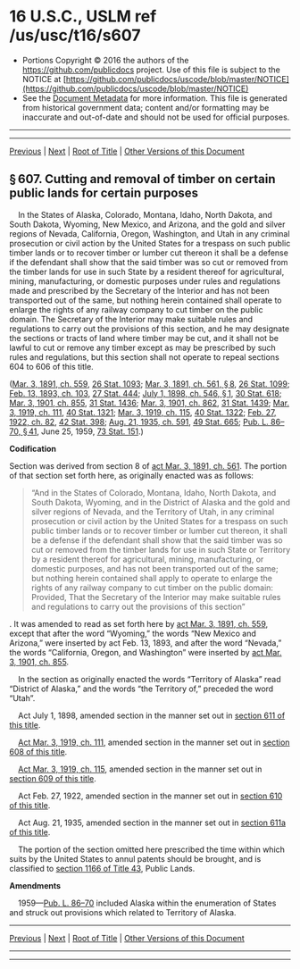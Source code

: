 ---
---

# 16 U.S.C., USLM ref /us/usc/t16/s607

* Portions Copyright © 2016 the authors of the https://github.com/publicdocs project.
  Use of this file is subject to the NOTICE at [https://github.com/publicdocs/uscode/blob/master/NOTICE](https://github.com/publicdocs/uscode/blob/master/NOTICE)
* See the [Document Metadata](././../../../..//README.md) for more information.
  This file is generated from historical government data; content and/or formatting may be inaccurate and out-of-date and should not be used for official purposes.

----------
----------

[Previous](./../../../..//us/usc/t16/ch4/m__us_usc_t16_s606.md) | [Next](./../../../..//us/usc/t16/ch4/m__us_usc_t16_s607a.md) | [Root of Title](./../../../../) | [Other Versions of this Document](https://publicdocs.github.io/go/links?ns=uslm&ref=%2Fus%2Fusc%2Ft16%2Fs607)

## § 607. Cutting and removal of timber on certain public lands for certain purposes

    In the States of Alaska, Colorado, Montana, Idaho, North Dakota, and South Dakota, Wyoming, New Mexico, and Arizona, and the gold and silver regions of Nevada, California, Oregon, Washington, and Utah in any criminal prosecution or civil action by the United States for a trespass on such public timber lands or to recover timber or lumber cut thereon it shall be a defense if the defendant shall show that the said timber was so cut or removed from the timber lands for use in such State by a resident thereof for agricultural, mining, manufacturing, or domestic purposes under rules and regulations made and prescribed by the Secretary of the Interior and has not been transported out of the same, but nothing herein contained shall operate to enlarge the rights of any railway company to cut timber on the public domain. The Secretary of the Interior may make suitable rules and regulations to carry out the provisions of this section, and he may designate the sections or tracts of land where timber may be cut, and it shall not be lawful to cut or remove any timber except as may be prescribed by such rules and regulations, but this section shall not operate to repeal sections 604 to 606 of this title.

([Mar. 3, 1891, ch. 559][/us/act/1891-03-03/ch559], [26 Stat. 1093][/us/stat/26/1093]; [Mar. 3, 1891, ch. 561, § 8][/us/act/1891-03-03/ch561/s8], [26 Stat. 1099][/us/stat/26/1099]; [Feb. 13, 1893, ch. 103][/us/act/1893-02-13/ch103], [27 Stat. 444][/us/stat/27/444]; [July 1, 1898, ch. 546, § 1][/us/act/1898-07-01/ch546/s1], [30 Stat. 618][/us/stat/30/618]; [Mar. 3, 1901, ch. 855][/us/act/1901-03-03/ch855], [31 Stat. 1436][/us/stat/31/1436]; [Mar. 3, 1901, ch. 862][/us/act/1901-03-03/ch862], [31 Stat. 1439][/us/stat/31/1439]; [Mar. 3, 1919, ch. 111][/us/act/1919-03-03/ch111], [40 Stat. 1321][/us/stat/40/1321]; [Mar. 3, 1919, ch. 115][/us/act/1919-03-03/ch115], [40 Stat. 1322][/us/stat/40/1322]; [Feb. 27, 1922, ch. 82][/us/act/1922-02-27/ch82], [42 Stat. 398][/us/stat/42/398]; [Aug. 21, 1935, ch. 591][/us/act/1935-08-21/ch591], [49 Stat. 665][/us/stat/49/665]; [Pub. L. 86–70, § 41][/us/pl/86/70/s41], June 25, 1959, [73 Stat. 151][/us/stat/73/151].)

 __Codification__ 

Section was derived from section 8 of [act Mar. 3, 1891, ch. 561][/us/act/1891-03-03/ch561]. The portion of that section set forth here, as originally enacted was as follows: 

> “And in the States of Colorado, Montana, Idaho, North Dakota, and South Dakota, Wyoming, and in the District of Alaska and the gold and silver regions of Nevada, and the Territory of Utah, in any criminal prosecution or civil action by the United States for a trespass on such public timber lands or to recover timber or lumber cut thereon, it shall be a defense if the defendant shall show that the said timber was so cut or removed from the timber lands for use in such State or Territory by a resident thereof for agricultural, mining, manufacturing, or domestic purposes, and has not been transported out of the same; but nothing herein contained shall apply to operate to enlarge the rights of any railway company to cut timber on the public domain: Provided, That the Secretary of the Interior may make suitable rules and regulations to carry out the provisions of this section”

. It was amended to read as set forth here by [act Mar. 3, 1891, ch. 559][/us/act/1891-03-03/ch559], except that after the word “Wyoming,” the words “New Mexico and Arizona,” were inserted by act Feb. 13, 1893, and after the word “Nevada,” the words “California, Oregon, and Washington” were inserted by [act Mar. 3, 1901, ch. 855][/us/act/1901-03-03/ch855].

    In the section as originally enacted the words “Territory of Alaska” read “District of Alaska,” and the words “the Territory of,” preceded the word “Utah”.

    Act July 1, 1898, amended section in the manner set out in [section 611 of this title][/us/usc/t16/s611].

    [Act Mar. 3, 1919, ch. 111][/us/act/1919-03-03/ch111], amended section in the manner set out in [section 608 of this title][/us/usc/t16/s608].

    [Act Mar. 3, 1919, ch. 115][/us/act/1919-03-03/ch115], amended section in the manner set out in [section 609 of this title][/us/usc/t16/s609].

    Act Feb. 27, 1922, amended section in the manner set out in [section 610 of this title][/us/usc/t16/s610].

    Act Aug. 21, 1935, amended section in the manner set out in [section 611a of this title][/us/usc/t16/s611a].

    The portion of the section omitted here prescribed the time within which suits by the United States to annul patents should be brought, and is classified to [section 1166 of Title 43][/us/usc/t43/s1166], Public Lands.

 __Amendments__ 

    1959—[Pub. L. 86–70][/us/pl/86/70] included Alaska within the enumeration of States and struck out provisions which related to Territory of Alaska.

----------

[Previous](./../../../..//us/usc/t16/ch4/m__us_usc_t16_s606.md) | [Next](./../../../..//us/usc/t16/ch4/m__us_usc_t16_s607a.md) | [Root of Title](./../../../../) | [Other Versions of this Document](https://publicdocs.github.io/go/links?ns=uslm&ref=%2Fus%2Fusc%2Ft16%2Fs607)

----------
----------

[/us/act/1891-03-03/ch559]: https://publicdocs.github.io/go/links?ns=uslm&ref=%2Fus%2Fact%2F1891-03-03%2Fch559
[/us/stat/26/1093]: https://publicdocs.github.io/go/links?ns=uslm&ref=%2Fus%2Fstat%2F26%2F1093
[/us/act/1891-03-03/ch561/s8]: https://publicdocs.github.io/go/links?ns=uslm&ref=%2Fus%2Fact%2F1891-03-03%2Fch561%2Fs8
[/us/stat/26/1099]: https://publicdocs.github.io/go/links?ns=uslm&ref=%2Fus%2Fstat%2F26%2F1099
[/us/act/1893-02-13/ch103]: https://publicdocs.github.io/go/links?ns=uslm&ref=%2Fus%2Fact%2F1893-02-13%2Fch103
[/us/stat/27/444]: https://publicdocs.github.io/go/links?ns=uslm&ref=%2Fus%2Fstat%2F27%2F444
[/us/act/1898-07-01/ch546/s1]: https://publicdocs.github.io/go/links?ns=uslm&ref=%2Fus%2Fact%2F1898-07-01%2Fch546%2Fs1
[/us/stat/30/618]: https://publicdocs.github.io/go/links?ns=uslm&ref=%2Fus%2Fstat%2F30%2F618
[/us/act/1901-03-03/ch855]: https://publicdocs.github.io/go/links?ns=uslm&ref=%2Fus%2Fact%2F1901-03-03%2Fch855
[/us/stat/31/1436]: https://publicdocs.github.io/go/links?ns=uslm&ref=%2Fus%2Fstat%2F31%2F1436
[/us/act/1901-03-03/ch862]: https://publicdocs.github.io/go/links?ns=uslm&ref=%2Fus%2Fact%2F1901-03-03%2Fch862
[/us/stat/31/1439]: https://publicdocs.github.io/go/links?ns=uslm&ref=%2Fus%2Fstat%2F31%2F1439
[/us/act/1919-03-03/ch111]: https://publicdocs.github.io/go/links?ns=uslm&ref=%2Fus%2Fact%2F1919-03-03%2Fch111
[/us/stat/40/1321]: https://publicdocs.github.io/go/links?ns=uslm&ref=%2Fus%2Fstat%2F40%2F1321
[/us/act/1919-03-03/ch115]: https://publicdocs.github.io/go/links?ns=uslm&ref=%2Fus%2Fact%2F1919-03-03%2Fch115
[/us/stat/40/1322]: https://publicdocs.github.io/go/links?ns=uslm&ref=%2Fus%2Fstat%2F40%2F1322
[/us/act/1922-02-27/ch82]: https://publicdocs.github.io/go/links?ns=uslm&ref=%2Fus%2Fact%2F1922-02-27%2Fch82
[/us/stat/42/398]: https://publicdocs.github.io/go/links?ns=uslm&ref=%2Fus%2Fstat%2F42%2F398
[/us/act/1935-08-21/ch591]: https://publicdocs.github.io/go/links?ns=uslm&ref=%2Fus%2Fact%2F1935-08-21%2Fch591
[/us/stat/49/665]: https://publicdocs.github.io/go/links?ns=uslm&ref=%2Fus%2Fstat%2F49%2F665
[/us/pl/86/70/s41]: https://publicdocs.github.io/go/links?ns=uslm&ref=%2Fus%2Fpl%2F86%2F70%2Fs41
[/us/stat/73/151]: https://publicdocs.github.io/go/links?ns=uslm&ref=%2Fus%2Fstat%2F73%2F151
[/us/act/1891-03-03/ch561]: https://publicdocs.github.io/go/links?ns=uslm&ref=%2Fus%2Fact%2F1891-03-03%2Fch561
[/us/act/1891-03-03/ch559]: https://publicdocs.github.io/go/links?ns=uslm&ref=%2Fus%2Fact%2F1891-03-03%2Fch559
[/us/act/1901-03-03/ch855]: https://publicdocs.github.io/go/links?ns=uslm&ref=%2Fus%2Fact%2F1901-03-03%2Fch855
[/us/usc/t16/s611]: https://publicdocs.github.io/go/links?ns=uslm&ref=%2Fus%2Fusc%2Ft16%2Fs611
[/us/act/1919-03-03/ch111]: https://publicdocs.github.io/go/links?ns=uslm&ref=%2Fus%2Fact%2F1919-03-03%2Fch111
[/us/usc/t16/s608]: https://publicdocs.github.io/go/links?ns=uslm&ref=%2Fus%2Fusc%2Ft16%2Fs608
[/us/act/1919-03-03/ch115]: https://publicdocs.github.io/go/links?ns=uslm&ref=%2Fus%2Fact%2F1919-03-03%2Fch115
[/us/usc/t16/s609]: https://publicdocs.github.io/go/links?ns=uslm&ref=%2Fus%2Fusc%2Ft16%2Fs609
[/us/usc/t16/s610]: https://publicdocs.github.io/go/links?ns=uslm&ref=%2Fus%2Fusc%2Ft16%2Fs610
[/us/usc/t16/s611a]: https://publicdocs.github.io/go/links?ns=uslm&ref=%2Fus%2Fusc%2Ft16%2Fs611a
[/us/usc/t43/s1166]: https://publicdocs.github.io/go/links?ns=uslm&ref=%2Fus%2Fusc%2Ft43%2Fs1166
[/us/pl/86/70]: https://publicdocs.github.io/go/links?ns=uslm&ref=%2Fus%2Fpl%2F86%2F70


